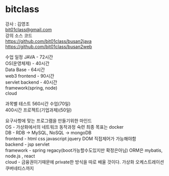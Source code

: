 # bitclass

강사 : 김영조    
bit01class@gmail.com    
강의 소스 코드    
https://github.com/bit01class/busan2java
https://github.com/bit01class/busan2web

수업 일정
JAVA - 72시간    
OS(운영체제) - 40시간    
Data Base - 64시간    
web3 frontend - 90시간    
servlet backend - 40시간    
framework(spring, node)     
cloud     

과목별 테스트 
560시간 수업(70일)    
400시간 프로젝트(기업과제)(50일)    

요구사항에 맞는 프로그램을 만들기위한 마인드    
OS - 가상화에서의 네트워크 동작과정 숙련 최종 목표는 docker    
DB - RDB -> MySQL, NoSQL -> mongoDB    
frontend - html css javascript jquery DOM 직접제어가 가능해야함    
backend - jsp servlet    
framework - spring regacy(boot가능할수도있지만 확정은아님) ORM은 mybatis, node.js , react    
cloud - 금융권이기때문에 private한 방식을 따로 배울 것이다. 가상화 오케스트레이션 쿠버네티스까지    
